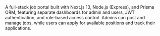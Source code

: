 A full-stack job portal built with Next.js 13, Node.js (Express), and Prisma ORM, featuring separate dashboards for admin and users, JWT authentication, and role-based access control.
Admins can post and manage jobs, while users can apply for available positions and track their applications.
